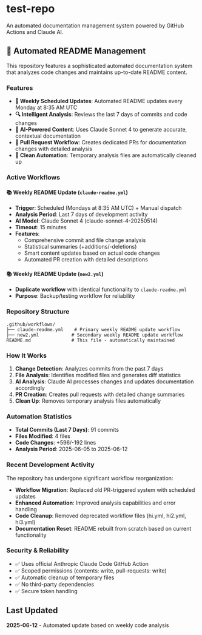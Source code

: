 # test-repo

An automated documentation management system powered by GitHub Actions and Claude AI.

## 🤖 Automated README Management

This repository features a sophisticated automated documentation system that analyzes code changes and maintains up-to-date README content.

### Features

- **📅 Weekly Scheduled Updates**: Automated README updates every Monday at 8:35 AM UTC
- **🔍 Intelligent Analysis**: Reviews the last 7 days of commits and code changes
- **🤖 AI-Powered Content**: Uses Claude Sonnet 4 to generate accurate, contextual documentation
- **🔄 Pull Request Workflow**: Creates dedicated PRs for documentation changes with detailed analysis
- **🧹 Clean Automation**: Temporary analysis files are automatically cleaned up

### Active Workflows

#### 📚 Weekly README Update (`claude-readme.yml`)
- **Trigger**: Scheduled (Mondays at 8:35 AM UTC) + Manual dispatch
- **Analysis Period**: Last 7 days of development activity
- **AI Model**: Claude Sonnet 4 (claude-sonnet-4-20250514)
- **Timeout**: 15 minutes
- **Features**:
  - Comprehensive commit and file change analysis
  - Statistical summaries (+additions/-deletions)
  - Smart content updates based on actual code changes
  - Automated PR creation with detailed descriptions

#### 📚 Weekly README Update (`new2.yml`)
- **Duplicate workflow** with identical functionality to `claude-readme.yml`
- **Purpose**: Backup/testing workflow for reliability

### Repository Structure

```
.github/workflows/
├── claude-readme.yml    # Primary weekly README update workflow
├── new2.yml            # Secondary weekly README update workflow
README.md               # This file - automatically maintained
```

### How It Works

1. **Change Detection**: Analyzes commits from the past 7 days
2. **File Analysis**: Identifies modified files and generates diff statistics
3. **AI Analysis**: Claude AI processes changes and updates documentation accordingly
4. **PR Creation**: Creates pull requests with detailed change summaries
5. **Clean Up**: Removes temporary analysis files automatically

### Automation Statistics

- **Total Commits (Last 7 Days)**: 91 commits
- **Files Modified**: 4 files
- **Code Changes**: +596/-192 lines
- **Analysis Period**: 2025-06-05 to 2025-06-12

### Recent Development Activity

The repository has undergone significant workflow reorganization:
- **Workflow Migration**: Replaced old PR-triggered system with scheduled updates
- **Enhanced Automation**: Improved analysis capabilities and error handling
- **Code Cleanup**: Removed deprecated workflow files (hi.yml, hi2.yml, hi3.yml)
- **Documentation Reset**: README rebuilt from scratch based on current functionality

### Security & Reliability

- ✅ Uses official Anthropic Claude Code GitHub Action
- ✅ Scoped permissions (contents: write, pull-requests: write)
- ✅ Automatic cleanup of temporary files
- ✅ No third-party dependencies
- ✅ Secure token handling

## Last Updated

**2025-06-12** - Automated update based on weekly code analysis